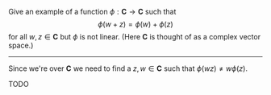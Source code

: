 Give an example of a function $\phi : \mathbf C \to \mathbf C$ such that
$$
\phi(w+z) = \phi(w) + \phi(z)
$$
for all $w,z \in \mathbf C$  but $\phi$ is not linear. (Here $\mathbf C$ is thought of as a complex vector space.)

---

Since we're over $\mathbf C$ we need to find a $z,w \in \mathbf C$ such that $\phi(wz) \ne w\phi(z)$.

TODO